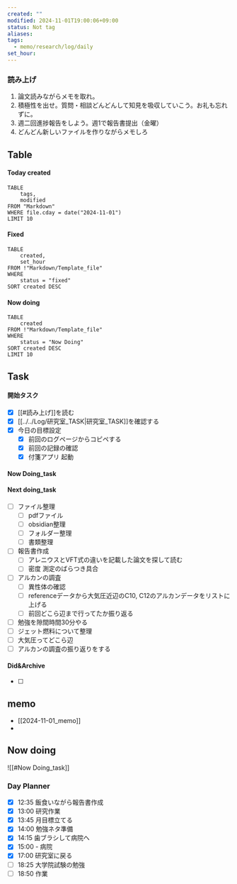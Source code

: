 ```yaml
---
created: ""
modified: 2024-11-01T19:00:06+09:00
status: Not tag
aliases: 
tags:
  - memo/research/log/daily
set_hour: 
---
```



### 読み上げ
1. 論文読みながらメモを取れ。
2. 積極性を出せ。質問・相談どんどんして知見を吸収していこう。お礼も忘れずに。
3. 週二回進捗報告をしよう。週1で報告書提出（金曜）
4. どんどん新しいファイルを作りながらメモしろ
## Table
#### Today created
```dataview
TABLE
	tags, 
	modified
FROM "Markdown"
WHERE file.cday = date("2024-11-01")
LIMIT 10
```
#### Fixed
```dataview
TABLE
	created, 
	set_hour
FROM !"Markdown/Template_file"
WHERE
	status = "fixed"
SORT created DESC
```
#### Now doing
```dataview
TABLE
	created
FROM !"Markdown/Template_file"
WHERE
	status = "Now Doing"
SORT created DESC
LIMIT 10
```
## Task
#### 開始タスク
- [x] [[#読み上げ]]を読む
- [x] [[../../Log/研究室_TASK|研究室_TASK]]を確認する
- [x] 今日の目標設定
	- [x] 前回のログページからコピペする
	- [x] 前回の記録の確認
	- [x] 付箋アプリ 起動
#### Now Doing_task
#### Next doing_task
- [ ] ファイル整理
	- [ ] pdfファイル
	- [ ] obsidian整理
	- [ ] フォルダー整理
	- [ ] 書類整理
- [ ] 報告書作成
	- [ ] アレニウスとVFT式の違いを記載した論文を探して読む
	- [ ] 密度 測定のばらつき具合
- [ ] アルカンの調査
	- [ ] 異性体の確認
	- [ ] referenceデータから大気圧近辺のC10, C12のアルカンデータをリストに上げる
	- [ ] 前回どこら辺まで行ってたか振り返る
- [ ] 勉強を隙間時間30分やる
- [ ] ジェット燃料について整理
- [ ] 大気圧ってどこら辺
- [ ] アルカンの調査の振り返りをする
#### Did&Archive
- [ ] 
## memo
- [[2024-11-01_memo]]
- 
## Now doing
![[#Now Doing_task]]

### Day Planner
- [x] 12:35 飯食いながら報告書作成
- [x] 13:00 研究作業
- [x] 13:45 月目標立てる
- [x] 14:00 勉強ネタ準備
- [x] 14:15 歯ブラシして病院へ
- [x] 15:00 - 病院
- [x] 17:00 研究室に戻る
- [ ] 18:25 大学院試験の勉強
- [ ] 18:50 作業